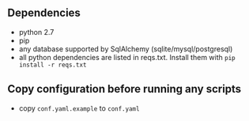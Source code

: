 ## Dependencies

* python 2.7
* pip
* any database supported by SqlAlchemy (sqlite/mysql/postgresql)
* all python dependencies are listed in reqs.txt. Install them with `pip install -r reqs.txt`

## Copy configuration before running any scripts

* copy `conf.yaml.example` to `conf.yaml`
